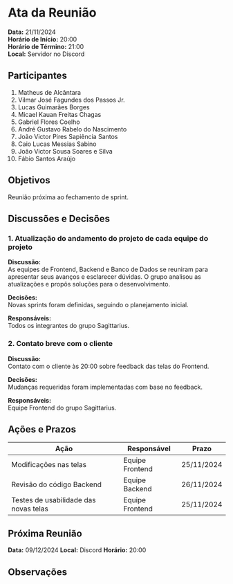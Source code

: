 # Ata da Reunião

**Data:** 21/11/2024  
**Horário de Início:** 20:00  
**Horário de Término:** 21:00  
**Local:** Servidor no Discord

## Participantes
1. Matheus de Alcântara
2. Vilmar José Fagundes dos Passos Jr.
3. Lucas Guimarães Borges
4. Micael Kauan Freitas Chagas
5. Gabriel Flores Coelho
6. André Gustavo Rabelo do Nascimento
7. João Victor Pires Sapiência Santos
8. Caio Lucas Messias Sabino
9. João Victor Sousa Soares e Silva
10. Fábio Santos Araújo 

## Objetivos  
Reunião próxima ao fechamento de sprint.

## Discussões e Decisões

### 1. Atualização do andamento do projeto de cada equipe do projeto  
**Discussão:**  
As equipes de Frontend, Backend e Banco de Dados se reuniram para apresentar seus avanços e esclarecer dúvidas. O grupo analisou as atualizações e propôs soluções para o desenvolvimento.

**Decisões:**  
Novas sprints foram definidas, seguindo o planejamento inicial.

**Responsáveis:**  
Todos os integrantes do grupo Sagittarius.

### 2. Contato breve com o cliente  
**Discussão:**  
Contato com o cliente às 20:00 sobre feedback das telas do Frontend.

**Decisões:**  
Mudanças requeridas foram implementadas com base no feedback.

**Responsáveis:**  
Equipe Frontend do grupo Sagittarius.

## Ações e Prazos  
| Ação                             | Responsável             | Prazo         |
| -------------------------------- | ----------------------- | ------------- |
| Modificações nas telas           | Equipe Frontend | 25/11/2024 |
| Revisão do código Backend        | Equipe Backend | 26/11/2024 |
| Testes de usabilidade das novas telas  | Equipe Frontend | 25/11/2024 |

## Próxima Reunião  
**Data:** 09/12/2024 
**Local:** Discord
**Horário:** 20:00

## Observações  

